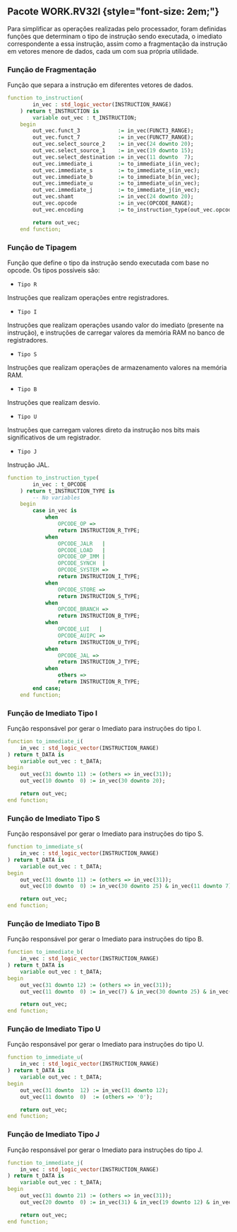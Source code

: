 ## Pacote WORK.RV32I {style="font-size: 2em;"}

Para simplificar as operações realizadas pelo processador, foram definidas funções
que determinam o tipo de instrução sendo executada, o imediato correspondente a
essa instrução, assim como a fragmentação da instrução em vetores menore de dados,
cada um com sua própria utilidade.

### Função de Fragmentação <Badge text="to_instruction"/>

Função que separa a instrução em diferentes vetores de dados.

```vhdl
function to_instruction(
        in_vec : std_logic_vector(INSTRUCTION_RANGE)
    ) return t_INSTRUCTION is
        variable out_vec : t_INSTRUCTION;
    begin
        out_vec.funct_3            := in_vec(FUNCT3_RANGE);
        out_vec.funct_7            := in_vec(FUNCT7_RANGE);
        out_vec.select_source_2    := in_vec(24 downto 20);
        out_vec.select_source_1    := in_vec(19 downto 15);
        out_vec.select_destination := in_vec(11 downto  7);
        out_vec.immediate_i        := to_immediate_i(in_vec);
        out_vec.immediate_s        := to_immediate_s(in_vec);
        out_vec.immediate_b        := to_immediate_b(in_vec);
        out_vec.immediate_u        := to_immediate_u(in_vec);
        out_vec.immediate_j        := to_immediate_j(in_vec);
        out_vec.shamt              := in_vec(24 downto 20);
        out_vec.opcode             := in_vec(OPCODE_RANGE);
        out_vec.encoding           := to_instruction_type(out_vec.opcode);

        return out_vec;
    end function;
```

### Função de Tipagem <Badge text="to_instruction_type"/>

Função que define o tipo da instrução sendo executada com base no opcode. Os tipos
possíveis são:

- `Tipo R` <Badge type="neutral" text="INSTRUCTION_R_TYPE"/>

Instruções que realizam operações entre registradores.

- `Tipo I` <Badge type="neutral" text="INSTRUCTION_I_TYPE"/>

Instruções que realizam operações usando valor do imediato (presente na instrução), e instruções 
de carregar valores da memória RAM no banco de registradores.

- `Tipo S` <Badge type="neutral" text="INSTRUCTION_S_TYPE"/>

Instruções que realizam operações de armazenamento valores na memória RAM.

- `Tipo B` <Badge type="neutral" text="INSTRUCTION_S_TYPE"/>

Instruções que realizam desvio.

- `Tipo U` <Badge type="neutral" text="INSTRUCTION_S_TYPE"/>

Instruções que carregam valores direto da instrução nos bits mais significativos de um registrador.

- `Tipo J` <Badge type="neutral" text="INSTRUCTION_S_TYPE"/>

Instrução JAL.

```vhdl
function to_instruction_type(
        in_vec : t_OPCODE
    ) return t_INSTRUCTION_TYPE is
        -- No variables
    begin
        case in_vec is
            when
                OPCODE_OP =>
                return INSTRUCTION_R_TYPE;
            when
                OPCODE_JALR   |
                OPCODE_LOAD   |
                OPCODE_OP_IMM |
                OPCODE_SYNCH  |
                OPCODE_SYSTEM =>
                return INSTRUCTION_I_TYPE;
            when
                OPCODE_STORE =>
                return INSTRUCTION_S_TYPE;
            when
                OPCODE_BRANCH =>
                return INSTRUCTION_B_TYPE;
            when
                OPCODE_LUI   |
                OPCODE_AUIPC =>
                return INSTRUCTION_U_TYPE;
            when
                OPCODE_JAL =>
                return INSTRUCTION_J_TYPE;
            when
                others =>
                return INSTRUCTION_R_TYPE;
        end case;
    end function;
```

### Função de Imediato Tipo I <Badge text="to_immediate_i"/>

Função responsável por gerar o Imediato para instruções do tipo I.

```vhdl
function to_immediate_i(
    in_vec : std_logic_vector(INSTRUCTION_RANGE)
) return t_DATA is
    variable out_vec : t_DATA;
begin
    out_vec(31 downto 11) := (others => in_vec(31));
    out_vec(10 downto  0) := in_vec(30 downto 20);

    return out_vec;
end function;
```

### Função de Imediato Tipo S <Badge text="to_immediate_s"/>

Função responsável por gerar o Imediato para instruções do tipo S.

```vhdl
function to_immediate_s(
    in_vec : std_logic_vector(INSTRUCTION_RANGE)
) return t_DATA is
    variable out_vec : t_DATA;
begin
    out_vec(31 downto 11) := (others => in_vec(31));
    out_vec(10 downto  0) := in_vec(30 downto 25) & in_vec(11 downto 7);

    return out_vec;
end function;
```

### Função de Imediato Tipo B <Badge text="to_immediate_b"/>

Função responsável por gerar o Imediato para instruções do tipo B.

```vhdl
function to_immediate_b(
    in_vec : std_logic_vector(INSTRUCTION_RANGE)
) return t_DATA is
    variable out_vec : t_DATA;
begin
    out_vec(31 downto 12) := (others => in_vec(31));
    out_vec(11 downto  0) := in_vec(7) & in_vec(30 downto 25) & in_vec(11 downto 8) & '0';

    return out_vec;
end function;
```

### Função de Imediato Tipo U <Badge text="to_immediate_u"/>

Função responsável por gerar o Imediato para instruções do tipo U.

```vhdl
function to_immediate_u(
    in_vec : std_logic_vector(INSTRUCTION_RANGE)
) return t_DATA is
    variable out_vec : t_DATA;
begin
    out_vec(31 downto  12) := in_vec(31 downto 12);
    out_vec(11 downto  0)  := (others => '0');

    return out_vec;
end function;
```

### Função de Imediato Tipo J <Badge text="to_immediate_j"/>

Função responsável por gerar o Imediato para instruções do tipo J.

```vhdl
function to_immediate_j(
    in_vec : std_logic_vector(INSTRUCTION_RANGE)
) return t_DATA is
    variable out_vec : t_DATA;
begin
    out_vec(31 downto 21) := (others => in_vec(31));
    out_vec(20 downto  0) := in_vec(31) & in_vec(19 downto 12) & in_vec(20) & in_vec(30 downto 21) & '0';

    return out_vec;
end function;
```
